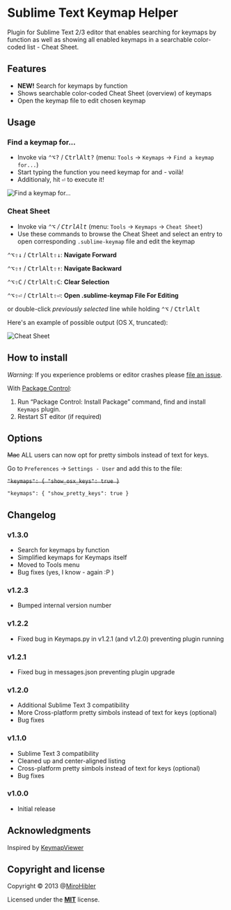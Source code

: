 # Sublime Text Keymap Helper

Plugin for Sublime Text 2/3 editor that enables searching for keymaps by function as well as showing all enabled keymaps in a searchable color-coded list - Cheat Sheet.

## Features

* **NEW!** Search for keymaps by function
* Shows searchable color-coded Cheat Sheet (overview) of keymaps
* Open the keymap file to edit chosen keymap

## Usage

### Find a keymap for...

* Invoke via <kbd>⌃</kbd><kbd>⌥</kbd><kbd>?</kbd> / <kbd>Ctrl</kbd><kbd>Alt</kbd><kbd>?</kbd> (menu: `Tools` -> `Keymaps` -> `Find a keymap for...`)
* Start typing the function you need keymap for and - voilà!
* Additionaly, hit <kbd>⏎</kbd> to execute it!

![Find a keymap for...](https://raw.github.com/MiroHibler/sublime-keymaps/master/images/quick_panel.gif)

### Cheat Sheet

* Invoke via <kbd>⌃</kbd><kbd>⌥</kbd><kbd>_</kbd> / <kbd>Ctrl</kbd><kbd>Alt</kbd><kbd>_</kbd> (menu: `Tools` -> `Keymaps` -> `Cheat Sheet`)
* Use these commands to browse the Cheat Sheet and select an entry to open corresponding `.sublime-keymap` file and edit the keymap

<kbd>⌃</kbd><kbd>⌥</kbd><kbd>⇧</kbd><kbd>↓</kbd> / <kbd>Ctrl</kbd><kbd>Alt</kbd><kbd>⇧</kbd><kbd>↓</kbd>: **Navigate Forward**

<kbd>⌃</kbd><kbd>⌥</kbd><kbd>⇧</kbd><kbd>↑</kbd> / <kbd>Ctrl</kbd><kbd>Alt</kbd><kbd>⇧</kbd><kbd>↑</kbd>: **Navigate Backward**

<kbd>⌃</kbd><kbd>⌥</kbd><kbd>⇧</kbd><kbd>C</kbd> / <kbd>Ctrl</kbd><kbd>Alt</kbd><kbd>⇧</kbd><kbd>C</kbd>: **Clear Selection**

<kbd>⌃</kbd><kbd>⌥</kbd><kbd>⇧</kbd><kbd>⏎</kbd> / <kbd>Ctrl</kbd><kbd>Alt</kbd><kbd>⇧</kbd><kbd>⏎</kbd>: **Open .sublime-keymap File For Editing**

or double-click _previously selected_ line while holding <kbd>⌃</kbd><kbd>⌥</kbd> / <kbd>Ctrl</kbd><kbd>Alt</kbd>

Here's an example of possible output (OS X, truncated):

![Cheat Sheet](https://raw.github.com/MiroHibler/sublime-keymaps/master/images/cheat_sheet.png)


## How to install

*Warning:* If you experience problems or editor crashes please [file an issue](https://github.com/MiroHibler/sublime-keymaps/issues).

With [Package Control](http://wbond.net/sublime_packages/package_control):

1. Run “Package Control: Install Package” command, find and install `Keymaps` plugin.
2. Restart ST editor (if required)

## Options

~~Mac~~ ALL users can now opt for pretty simbols instead of text for keys.

Go to `Preferences` -> `Settings - User` and add this to the file:

~~`"keymaps": { "show_osx_keys": true }`~~

`"keymaps": { "show_pretty_keys": true }`


## Changelog

### v1.3.0

* Search for keymaps by function
* Simplified keymaps for Keymaps itself
* Moved to Tools menu
* Bug fixes (yes, I know - again :P )

### v1.2.3

* Bumped internal version number

### v1.2.2

* Fixed bug in Keymaps.py in v1.2.1 (and v1.2.0) preventing plugin running

### v1.2.1

* Fixed bug in messages.json preventing plugin upgrade

### v1.2.0

* Additional Sublime Text 3 compatibility
* More Cross-platform pretty simbols instead of text for keys (optional)
* Bug fixes

### v1.1.0

* Sublime Text 3 compatibility
* Cleaned up and center-aligned listing
* Cross-platform pretty simbols instead of text for keys (optional)
* Bug fixes

### v1.0.0

* Initial release

## Acknowledgments

Inspired by [KeymapViewer](https://github.com/wwwjfy/KeymapViewer)

## Copyright and license

Copyright © 2013 @[MiroHibler](http://twitter.com/MiroHibler)

Licensed under the [**MIT**](./LICENSE.txt) license.